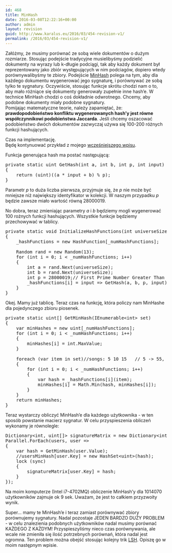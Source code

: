 ```yaml
---
id: 468
title: MinHash
date: 2016-03-08T12:22:16+00:00
author: admin
layout: revision
guid: http://www.karalus.eu/2016/03/454-revision-v1/
permalink: /2016/03/454-revision-v1/
---
```

Załóżmy, że musimy porównać ze sobą wiele dokumentów o dużym rozmiarze. Stosując podejście tradycyjne musielibyśmy podzielić dokumenty na wyrazy lub k-długie podciągi, tak aby każdy dokument był reprezentowany jako zbiór występujących w nim podciagów, dopiero wtedy porównywalibyśmy te zbiory. Podejście <a href="https://en.wikipedia.org/wiki/MinHash" target="_blank">MinHash</a> polega na tym, aby dla każdego dokumentu wygenerować jego sygnaturę, i porównywać ze sobą tylko te sygnatury. Oczywiście, stosując funkcje skrótu chodzi nam o to, aby mało różniące się dokumenty generowały zupełnie inne hash&#8217;e. W technice MinHash chodzi o coś dokładnie odwrotnego. Chcemy, aby podobne dokumenty miały podobne sygnatury.  
Pomijając matematyczne teorie, należy zapamiętać, że: **prawdopodobieństwo konfliktu wygenerowanych hash&#8217;y jest równe współczynnikowi podobieństwa Jaccarda**. Jeśli chcemy oszacować podobieństwo dwóch dokumentów zazwyczaj używa się 100-200 różnych funkcji hashujących.

Czas na implementację.  
Będę kontynuować przykład z mojego <a href="http://www.karalus.eu/2016/02/obliczanie-wspolczynnika-jaccarda-dla-wielu-obiektow/" target="_blank">wcześniejszego wpisu</a>.

Funkcja generująca hash ma postać następującą:

<pre class="brush: csharp; title: ; notranslate" title="">private static uint GetHash(int a, int b, int p, int input)
{
    return (uint)((a * input + b) % p);
}
</pre>

Parametr _p_ to duża liczba pierwsza, przyjmuje się, że _p_ nie może być mniejsze niż największy identyfikator w kolekcji. W naszym przypadku _p_ będzie zawsze miało wartość równą 28000019.

No dobra, teraz zmieniając parametry _a_ i _b_ będziemy mogli wygenerować 100 rożnych funkcji hashujących. Wszystkie funkcje będziemy przechowywać w tablicy.

<pre class="brush: csharp; title: ; notranslate" title="">private static void InitializeHashFunctions(int universeSize)
{
    _hashFunctions = new HashFunction[_numHashFunctions];

    Random rand = new Random(13);
    for (int i = 0; i &lt; _numHashFunctions; i++)
    {
        int a = rand.Next(universeSize);
        int b = rand.Next(universeSize);
        int p = 28000019;// First Prime Number Greater Than Biggest Identifier
        _hashFunctions[i] = input =&gt; GetHash(a, b, p, input);
    }
}
</pre>

Okej. Mamy już tablicę. Teraz czas na funkcję, która policzy nam MinHashe dla pojedynczego zbioru piosenek.

<pre class="brush: csharp; title: ; notranslate" title="">private static uint[] GetMinHash(IEnumerable&lt;int&gt; set)
{
    var minHashes = new uint[_numHashFunctions];
    for (int i = 0; i &lt; _numHashFunctions; i++)
    {
        minHashes[i] = int.MaxValue;
    }

    foreach (var item in set)//songs: 5 10 15   // 5 -&gt; 55, 10 -&gt; 2, 15 -&gt; 99
    {
        for (int i = 0; i &lt; _numHashFunctions; i++)
        {
            var hash = _hashFunctions[i](item);
            minHashes[i] = Math.Min(hash, minHashes[i]);
        }
    }
    return minHashes;
}
</pre>

Teraz wystarczy obliczyć MinHash&#8217;e dla każdego użytkownika - w ten sposób powstanie macierz sygnatur. W celu przyspieszenia obliczeń wykonamy je równolegle:

<pre class="brush: csharp; title: ; notranslate" title="">Dictionary&lt;int, uint[]&gt; signatureMatrix = new Dictionary&lt;int, uint[]&gt;();
Parallel.ForEach(users, user =&gt;
{
    var hash = GetMinHash(user.Value);
    //usersMinHash[user.Key] = new HashSet&lt;uint&gt;(hash);
    lock (sync)
    {
        signatureMatrix[user.Key] = hash;
    }
});
</pre>

Na moim komputerze (Intel i7-4702MQ) obliczenie MinHash&#8217;y dla 1014070 użytkowników zajmuje ok 9 sek. Uważam, że jest to całkiem przyzwoity wynik.

Super&#8230; mamy te MinHash&#8217;e i teraz zamiast porównywać zbiory porównujemy sygnatury. Nadal pozostaje JEDEN BARDZO DUŻY PROBLEM - w celu znalezienia podobnych użytkowników nadal musimy porównać KAŻDEGO Z KAŻDYM! Przyspieszyliśmy nieco czas porównywania, ale wcale nie zmieniła się ilość potrzebnych porównań, która nadal jest ogromna. Ten problem można obejść stosując kolejny trik <a href="https://en.wikipedia.org/wiki/Locality-sensitive_hashing" target="_blank">LSH</a>. Opiszę go w moim następnym wpisie.

&nbsp;